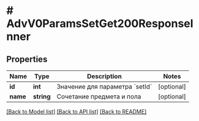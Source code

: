 # # AdvV0ParamsSetGet200ResponseInner

## Properties

Name | Type | Description | Notes
------------ | ------------- | ------------- | -------------
**id** | **int** | Значение для параметра &#x60;setId&#x60; | [optional]
**name** | **string** | Сочетание предмета и пола | [optional]

[[Back to Model list]](../../README.md#models) [[Back to API list]](../../README.md#endpoints) [[Back to README]](../../README.md)

